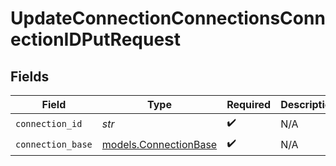 # UpdateConnectionConnectionsConnectionIDPutRequest


## Fields

| Field                                                | Type                                                 | Required                                             | Description                                          |
| ---------------------------------------------------- | ---------------------------------------------------- | ---------------------------------------------------- | ---------------------------------------------------- |
| `connection_id`                                      | *str*                                                | :heavy_check_mark:                                   | N/A                                                  |
| `connection_base`                                    | [models.ConnectionBase](../models/connectionbase.md) | :heavy_check_mark:                                   | N/A                                                  |